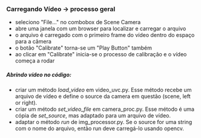 ### Carregando Vídeo -> processo geral

* seleciono "File..." no combobox de Scene Camera
* abre uma janela com um browser para localizar e carregar o arquivo
* o arquivo é carregado com o primeiro frame do vídeo dentro do espaço para a câmera
* o botão "Calibrate" torna-se um "Play Button" também
* ao clicar em "Calibrate" inicia-se o processo de calibração e o vídeo começa a rodar



##### Abrindo vídeo no código:

* criar um método *load_video* em video_uvc.py. Esse método recebe um arquivo de vídeo e define o source da camera em questão (scene, left or right).
* criar um método *set_video_file* em camera_proc.py. Esse método é uma cópia de *set_source*, mas adaptado para um arquivo de vídeo.
* adaptar o método *run* de img_processor.py. Se o source for uma string com o nome do arquivo, então run deve carregá-lo usando opencv. 

